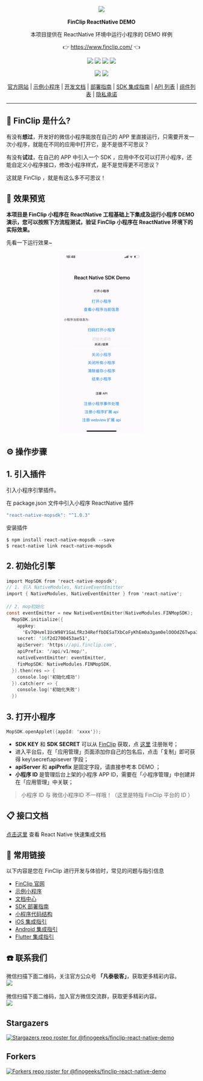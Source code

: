 <p align="center">
    <a href="https://www.finclip.com?from=github">
    <img width="auto" src="https://www.finclip.com/mop/document/images/logo.png">
    </a>
</p>

<p align="center"> 
    <strong>FinClip ReactNative DEMO</strong></br>
<p>
<p align="center"> 
        本项目提供在 ReactNative 环境中运行小程序的 DEMO 样例
<p>

<p align="center"> 
	👉 <a href="https://www.finclip.com?from=github">https://www.finclip.com/</a> 👈
</p>

<div align="center">

<a href="#"><img src="https://img.shields.io/badge/%E4%B8%93%E5%B1%9E%E5%BC%80%E5%8F%91%E8%80%85-20000%2B-brightgreen"></a>
<a href="#"><img src="https://img.shields.io/badge/%E5%B7%B2%E4%B8%8A%E6%9E%B6%E5%B0%8F%E7%A8%8B%E5%BA%8F-6000%2B-blue"></a>
<a href="#"><img src="https://img.shields.io/badge/%E5%B7%B2%E9%9B%86%E6%88%90%E5%B0%8F%E7%A8%8B%E5%BA%8F%E5%BA%94%E7%94%A8-75%2B-yellow"></a>
<a href="#"><img src="https://img.shields.io/badge/%E5%AE%9E%E9%99%85%E8%A6%86%E7%9B%96%E7%94%A8%E6%88%B7-2500%20%E4%B8%87%2B-orange"></a>

<a href="https://www.zhihu.com/org/finchat"><img src="https://img.shields.io/badge/FinClip--lightgrey?logo=zhihu&style=social"></a>
<a href="https://www.finclip.com/blog/"><img src="https://img.shields.io/badge/FinClip%20Blog--lightgrey?logo=ghost&style=social"></a>



</div>

<p align="center">

<div align="center">

[官方网站](https://www.finclip.com/) | [示例小程序](https://www.finclip.com/#/market) | [开发文档](https://www.finclip.com/mop/document/) | [部署指南](https://www.finclip.com/mop/document/introduce/quickStart/cloud-server-deployment-guide.html) | [SDK 集成指南](https://www.finclip.com/mop/document/introduce/quickStart/intergration-guide.html) | [API 列表](https://www.finclip.com/mop/document/develop/api/overview.html) | [组件列表](https://www.finclip.com/mop/document/develop/component/overview.html) | [隐私承诺](https://www.finclip.com/mop/document/operate/safety.html)

</div>

-----
## 🤔 FinClip 是什么?

有没有**想过**，开发好的微信小程序能放在自己的 APP 里直接运行，只需要开发一次小程序，就能在不同的应用中打开它，是不是很不可思议？

有没有**试过**，在自己的 APP 中引入一个 SDK ，应用中不仅可以打开小程序，还能自定义小程序接口，修改小程序样式，是不是觉得更不可思议？

这就是 FinClip ，就是有这么多不可思议！

## 🤩 效果预览

**本项目是 FinClip 小程序在 ReactNative 工程基础上下集成及运行小程序 DEMO 演示，您可以按照下方流程测试，验证 FinClip 小程序在 ReactNative 环境下的实际效果。**

先看一下运行效果~

<p align="center">
    <a href="#">
    <img width="auto" src="./docs/mop-react-native-demo.gif">
    </a>
</p>

## ⚙️ 操作步骤
## 1. 引入插件
引入小程序引擎插件。

在 package.json 文件中引入小程序 ReactNative 插件
```objectivec
"react-native-mopsdk": "^1.0.3"
```

安装插件
```shell
$ npm install react-native-mopsdk --save
$ react-native link react-native-mopsdk
```
## 2. 初始化引擎
```objectivec
import MopSDK from 'react-native-mopsdk';
// 1. 引入 NativeModules, NativeEventEmitter
import { NativeModules, NativeEventEmitter } from 'react-native';

// 2. mop初始化
const eventEmitter = new NativeEventEmitter(NativeModules.FINMopSDK);
  MopSDK.initialize({
    appkey:
      'Ev7QHvml1UcW98Y1GaLfRz34ReffbDESaTXbCoFyKhEm0a3gam0elOOOdZ6Twpa3HkBzlvOwJ2cyhOrMVWuuGw==',
    secret: '16f2d2700453ae51',
    apiServer: 'https://api.finclip.com',
    apiPrefix: '/api/v1/mop/',
    nativeEventEmitter: eventEmitter,
    finMopSDK: NativeModules.FINMopSDK,
  }).then(res => {
    console.log('初始化成功')
  }).catch(err => {
    console.log('初始化失败')
  })

```

## 3. 打开小程序
```objectivec
MopSDK.openApplet({appId: 'xxxx'});
```


- **SDK KEY** 和 **SDK SECRET** 可以从 [FinClip](https://finclip.com/#/home)  获取，点 [这里](https://finclip.com/#/register) 注册账号；
- 进入平台后，在「应用管理」页面添加你自己的包名后，点击「复制」即可获得  key\secret\apisever 字段；
- **apiServer** 和 **apiPrefix** 是固定字段，请直接参考本 DEMO ；
- **小程序 ID** 是管理后台上架的小程序 APP ID，需要在「小程序管理」中创建并在「应用管理」中关联；
> 小程序 ID 与 微信小程序ID 不一样哦！（这里是特指 FinClip 平台的 ID ）


## 📋 接口文档
[点击这里](https://www.finclip.com/mop/document/runtime-sdk/reactNative/rn-integrate.html) 查看 React Native 快速集成文档

## 🔗 常用链接
以下内容是您在 FinClip 进行开发与体验时，常见的问题与指引信息

- [FinClip 官网](https://www.finclip.com/#/home)
- [示例小程序](https://www.finclip.com/#/market)
- [文档中心](https://www.finclip.com/mop/document/)
- [SDK 部署指南](https://www.finclip.com/mop/document/introduce/quickStart/intergration-guide.html)
- [小程序代码结构](https://www.finclip.com/mop/document/develop/guide/structure.html)
- [iOS 集成指引](https://www.finclip.com/mop/document/runtime-sdk/ios/ios-integrate.html)
- [Android 集成指引](https://www.finclip.com/mop/document/runtime-sdk/android/android-integrate.html)
- [Flutter 集成指引](https://www.finclip.com/mop/document/runtime-sdk/flutter/flutter-integrate.html)

## ☎️ 联系我们
微信扫描下面二维码，关注官方公众号 **「凡泰极客」**，获取更多精彩内容。<br>
<img width="150px" src="https://www.finclip.com/mop/document/images/ic_qr.svg">

微信扫描下面二维码，加入官方微信交流群，获取更多精彩内容。<br>
<img width="150px" src="https://www-cdn.finclip.com/images/qrcode/qrcode_shequn_text.png">

## Stargazers
[![Stargazers repo roster for @finogeeks/finclip-react-native-demo](https://reporoster.com/stars/finogeeks/finclip-react-native-demo)](https://github.com/finogeeks/finclip-react-native-demo/stargazers)

## Forkers
[![Forkers repo roster for @finogeeks/finclip-react-native-demo](https://reporoster.com/forks/finogeeks/finclip-react-native-demo)](https://github.com/finogeeks/finclip-react-native-demo/network/members)
